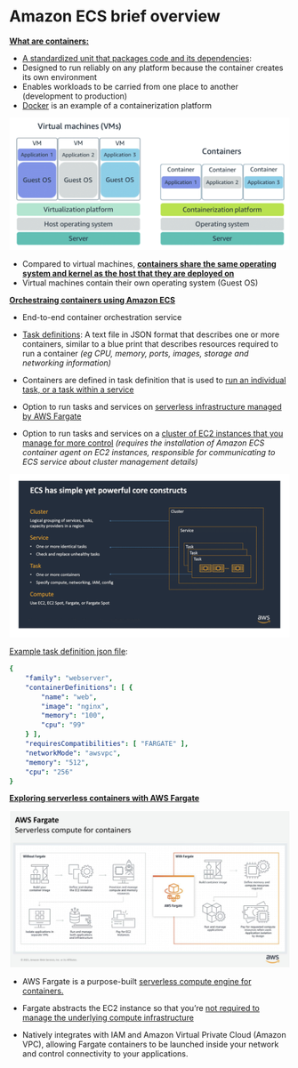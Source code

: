 # Amazon ECS brief overview


<ins>**What are containers:**</ins>

- <ins>A standardized unit that packages code and its dependencies</ins>:
- Designed to run reliably on any platform because the container creates its own environment
- Enables workloads to be carried from one place to another (development to production)
- <ins>Docker</ins> is an example of a containerization platform



<img src="assets/ecs-vm-vs-containers.png" alt="Difference between VMs and containers" width="800"/>


- Compared to virtual machines, <ins>**containers share the same operating system and kernel as the host that they are deployed on**</ins>
- Virtual machines contain their own operating system (Guest OS)


<ins>**Orchestraing containers using Amazon ECS**</ins>

- End-to-end container orchestration service

- <ins>Task definitions</ins>: A text file in JSON format that describes one or more containers, similar to a blue print that describes resources required to run a container <i>(eg CPU, memory, ports, images, storage and networking information)</i>

- Containers are defined in task definition that is used to <ins>run an individual task, or a task within a service</ins>

- Option to run tasks and services on <ins>serverless infrastructure managed by AWS Fargate</ins>

- Option to run tasks and services on a <ins>cluster of EC2 instances that you manage for more control</ins> <i>(requires the installation of Amazon ECS container agent on EC2 instances, responsible for communicating to ECS service about cluster management details)</i>

<img src="assets/ecs-terminology.png" alt="ECS terminology" width="600"/>


<ins>Example task definition json file</ins>:

```yml
{
    "family": "webserver",
    "containerDefinitions": [ {
        "name": "web",
        "image": "nginx",
        "memory": "100",
        "cpu": "99"
    } ],
    "requiresCompatibilities": [ "FARGATE" ],
    "networkMode": "awsvpc",
    "memory": "512",
    "cpu": "256"
}
```

<ins>**Exploring serverless containers with AWS Fargate**</ins>


<img src="assets/ecs-with-fargate.png" alt="ECS with AWS Fargate" width="600"/>


- AWS Fargate is a purpose-built <ins>serverless compute engine for containers.</ins>

- Fargate abstracts the EC2 instance so that you’re <ins>not required to manage the underlying compute infrastructure</ins>

- Natively integrates with IAM and Amazon Virtual Private Cloud (Amazon VPC), allowing Fargate containers to be launched inside your network and control connectivity to your applications.





